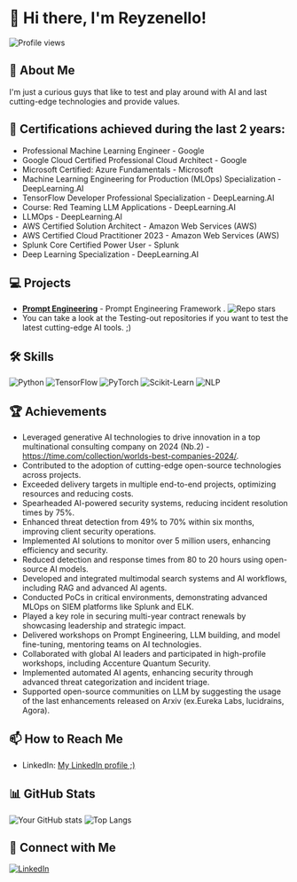 # 👋 Hi there, I'm Reyzenello!

![Profile views](https://komarev.com/ghpvc/?username=Reyzenello)

## 🚀 About Me
I'm just a curious guys that like to test and play around with AI and last cutting-edge technologies and provide values. 

## 🏅 Certifications achieved during the last 2 years:
- Professional Machine Learning Engineer - Google
-  Google Cloud Certified Professional Cloud Architect - Google
-  Microsoft Certified: Azure Fundamentals - Microsoft
-  Machine Learning Engineering for Production (MLOps) Specialization - DeepLearning.AI
-  TensorFlow Developer Professional Specialization - DeepLearning.AI
-  Course: Red Teaming LLM Applications - DeepLearning.AI
-  LLMOps - DeepLearning.AI
-  AWS Certified Solution Architect - Amazon Web Services (AWS)
-  AWS Certified Cloud Practitioner 2023 - Amazon Web Services (AWS)
-  Splunk Core Certified Power User - Splunk
-  Deep Learning Specialization - DeepLearning.AI



## 💻 Projects
- [**Prompt Engineering**](https://github.com/Reyzenello/PromptEngineering) - Prompt Engineering Framework . ![Repo stars](https://img.shields.io/github/stars/Reyzenello/PromptEngineering)
- You can take a look at the Testing-out repositories if you want to test the latest cutting-edge AI tools. ;) 


## 🛠️ Skills
![Python](https://img.shields.io/badge/Python-3776AB?logo=python&logoColor=white)
![TensorFlow](https://img.shields.io/badge/TensorFlow-FF6F00?logo=tensorflow&logoColor=white)
![PyTorch](https://img.shields.io/badge/PyTorch-EE4C2C?logo=pytorch&logoColor=white)
![Scikit-Learn](https://img.shields.io/badge/Scikit--Learn-F7931E?logo=scikit-learn&logoColor=white)
![NLP](https://img.shields.io/badge/NLP-CC342D?logo=nlp&logoColor=white)

## 🏆 Achievements
- Leveraged generative AI technologies to drive innovation in a top multinational consulting company on 2024 (Nb.2) - https://time.com/collection/worlds-best-companies-2024/.
- Contributed to the adoption of cutting-edge open-source technologies across projects.
- Exceeded delivery targets in multiple end-to-end projects, optimizing resources and reducing costs.
- Spearheaded AI-powered security systems, reducing incident resolution times by 75%.
- Enhanced threat detection from 49% to 70% within six months, improving client security operations.
- Implemented AI solutions to monitor over 5 million users, enhancing efficiency and security.
- Reduced detection and response times from 80 to 20 hours using open-source AI models.
- Developed and integrated multimodal search systems and AI workflows, including RAG and advanced AI agents.
- Conducted PoCs in critical environments, demonstrating advanced MLOps on SIEM platforms like Splunk and ELK.
- Played a key role in securing multi-year contract renewals by showcasing leadership and strategic impact.
- Delivered workshops on Prompt Engineering, LLM building, and model fine-tuning, mentoring teams on AI technologies.
- Collaborated with global AI leaders and participated in high-profile workshops, including Accenture Quantum Security.
- Implemented automated AI agents, enhancing security through advanced threat categorization and incident triage.
- Supported open-source communities on LLM by suggesting the usage of the last enhancements released on Arxiv (ex.Eureka Labs, lucidrains, Agora).


## 📫 How to Reach Me
- LinkedIn: [My LinkedIn profile ;)](https://www.linkedin.com/in/riccardo-bruzzese/)

## 📊 GitHub Stats
![Your GitHub stats](https://github-readme-stats.vercel.app/api?username=Reyzenello&show_icons=true&theme=radical)
![Top Langs](https://github-readme-stats.vercel.app/api/top-langs/?username=Reyzenello&layout=compact&theme=radical)

## 🔗 Connect with Me
[![LinkedIn](https://img.shields.io/badge/LinkedIn-0A66C2?logo=linkedin&logoColor=white)](https://www.linkedin.com/in/riccardo-bruzzese/)
